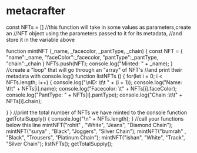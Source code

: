 # metacrafter
const NFTs = []
//this function will take in some values as parameters,create an
//NFT object using the parameters passed to it for its metadata,
//and store it in the variable above 

function mintNFT (_name, _facecolor, _pantType, _chain) {
const NFT = {
"name":_name,
"faceColor":_facecolor,
"pantType":_pantType,
"chain":_chain
}
NFTs.push(NFT);
console.log("Minted: " + _name);
}
//create a "loop" that will go through an "array" of NFT's
//and print their metadata with console.log()
function listNFTs () {
for(let i = 0; i < NFTs.length; i++) {
console.log("\nID: \t\t " + (i + 1));
console.log("Name: \t\t" + NFTs[i].name);
console.log("Facecolor: \t" + NFTs[i].faceColor);
console.log("PantType: " + NFTs[i].pantType);
console.log("Chain :\t\t" + NFTs[i].chain);

 }
}
//print the total number of NFTs we have minted to the console 
function getTotalSupply() {
console.log("\n" + NFTs.length);
}
//call your functions below this line
mintNFT("rohit" , "White", "Jeans", "Diamond Chain");
mintNFT("surya" , "Black", "Joggers", "Silver Chain");
mintNFT("bumrah" , "Black", "Trousers", "Platinum Chain");
mintNFT("ishan", "White", "Track", "Silver Chain");
listNFTs();
getTotalSupply();
